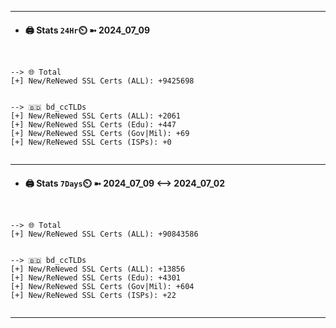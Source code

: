 

---
- #### 🖨️ **Stats** `24Hr`⏲️ ➼ 2024_07_09
```console


--> 🌐 Total
[+] New/ReNewed SSL Certs (ALL): +9425698


--> 🇧🇩 bd_ccTLDs
[+] New/ReNewed SSL Certs (ALL): +2061
[+] New/ReNewed SSL Certs (Edu): +447
[+] New/ReNewed SSL Certs (Gov|Mil): +69
[+] New/ReNewed SSL Certs (ISPs): +0


```

---
- #### 🖨️ **Stats** `7Days`⏲️ ➼ 2024_07_09 <--> 2024_07_02
```console


--> 🌐 Total
[+] New/ReNewed SSL Certs (ALL): +90843586


--> 🇧🇩 bd_ccTLDs
[+] New/ReNewed SSL Certs (ALL): +13856
[+] New/ReNewed SSL Certs (Edu): +4301
[+] New/ReNewed SSL Certs (Gov|Mil): +604
[+] New/ReNewed SSL Certs (ISPs): +22


```

---

